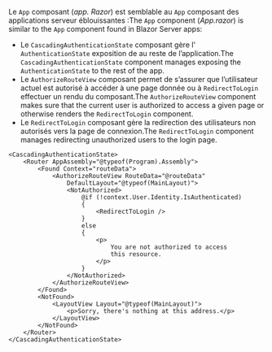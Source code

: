 <span data-ttu-id="a018b-101">Le `App` composant (*app. Razor*) est semblable au `App` composant des applications serveur éblouissantes :</span><span class="sxs-lookup"><span data-stu-id="a018b-101">The `App` component (*App.razor*) is similar to the `App` component found in Blazor Server apps:</span></span>

* <span data-ttu-id="a018b-102">Le `CascadingAuthenticationState` composant gère l' `AuthenticationState` exposition de au reste de l’application.</span><span class="sxs-lookup"><span data-stu-id="a018b-102">The `CascadingAuthenticationState` component manages exposing the `AuthenticationState` to the rest of the app.</span></span>
* <span data-ttu-id="a018b-103">Le `AuthorizeRouteView` composant permet de s’assurer que l’utilisateur actuel est autorisé à accéder à une page donnée ou à `RedirectToLogin` effectuer un rendu du composant.</span><span class="sxs-lookup"><span data-stu-id="a018b-103">The `AuthorizeRouteView` component makes sure that the current user is authorized to access a given page or otherwise renders the `RedirectToLogin` component.</span></span>
* <span data-ttu-id="a018b-104">Le `RedirectToLogin` composant gère la redirection des utilisateurs non autorisés vers la page de connexion.</span><span class="sxs-lookup"><span data-stu-id="a018b-104">The `RedirectToLogin` component manages redirecting unauthorized users to the login page.</span></span>

```razor
<CascadingAuthenticationState>
    <Router AppAssembly="@typeof(Program).Assembly">
        <Found Context="routeData">
            <AuthorizeRouteView RouteData="@routeData" 
                DefaultLayout="@typeof(MainLayout)">
                <NotAuthorized>
                    @if (!context.User.Identity.IsAuthenticated)
                    {
                        <RedirectToLogin />
                    }
                    else
                    {
                        <p>
                            You are not authorized to access 
                            this resource.
                        </p>
                    }
                </NotAuthorized>
            </AuthorizeRouteView>
        </Found>
        <NotFound>
            <LayoutView Layout="@typeof(MainLayout)">
                <p>Sorry, there's nothing at this address.</p>
            </LayoutView>
        </NotFound>
    </Router>
</CascadingAuthenticationState>
```
